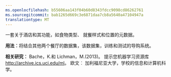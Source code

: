 ```yaml
---
ms.openlocfilehash: b55606aa143f04b60d8343fdcc9098cd86262761
ms.sourcegitcommit: bab1265d669c3e6871daa7cb8a5640a47104947a
translationtype: MT
---
```

一套关于酒店和其功能，如食物类型、 就餐样式和位置的元数据。<p> </p><b>用法︰</b>将结合其他两个餐厅的数据集，该数据集，训练和测试的导购系统。 <p> </p><b>相关研究︰</b> Bache，K.和 Lichman，M.(2013)。 提示您机器学习资源库<a href="http://archive.ics.uci.edu/ml">http://archive.ics.uci.edu/ml</a>。 欧文︰ 加利福尼亚大学，学校的信息和计算机科学。